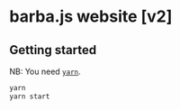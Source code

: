 # barba.js website [v2]

## Getting started

NB: You need [`yarn`](https://yarnpkg.com/lang/en/).

```sh
yarn
yarn start
```
